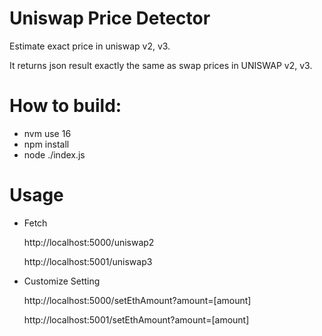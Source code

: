 # Uniswap Price Detector
Estimate exact price in uniswap v2, v3.

It returns json result exactly the same as swap prices in UNISWAP v2, v3.

# How to build:
- nvm use 16
- npm install
- node ./index.js

# Usage
- Fetch
  
  http://localhost:5000/uniswap2
  
  http://localhost:5001/uniswap3

- Customize Setting
  
  http://localhost:5000/setEthAmount?amount=[amount]
  
  http://localhost:5001/setEthAmount?amount=[amount]

